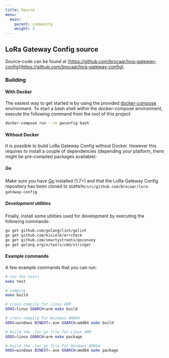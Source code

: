 ```yaml
---
title: Source
menu:
  main:
    parent: community
    weight: 3
---
```


## LoRa Gateway Config source

Source-code can be found at [https://github.com/brocaar/lora-gateway-config](https://github.com/brocaar/lora-gateway-config).

### Building

#### With Docker

The easiest way to get started is by using the provided 
[docker-compose](https://docs.docker.com/compose/) environment. To start a bash
shell within the docker-compose environment, execute the following command from
the root of this project:

```bash
docker-compose run --rm gwconfig bash
```

#### Without Docker

It is possible to build LoRa Gateway Config without Docker. However this requires
to install a couple of dependencies (depending your platform, there might be
pre-compiled packages available):

##### Go

Make sure you have [Go](https://golang.org/) installed (1.7+) and that the LoRa
Gateway Config repository has been cloned to 
`$GOPATH/src/github.com/brocaar/lora-gateway-config`.

##### Development utilities

Finally, install some utilities used for development by executing the
following commands:

```bash
go get github.com/golang/lint/golint
go get github.com/kisielk/errcheck
go get github.com/smartystreets/goconvey
go get golang.org/x/tools/cmd/stringer
```

#### Example commands

A few example commands that you can run:

```bash
# run the tests
make test

# compile
make build

# cross-compile for Linux ARM
GOOS=linux GOARCH=arm make build

# cross-compile for Windows AMD64
GOOS=windows BINEXT=.exe GOARCH=amd64 make build

# build the .tar.gz file for Linux ARM
GOOS=linux GOARCH=arm make package

# build the .tar.gz file for Windows AMD64
GOOS=windows BINEXT=.exe GOARCH=amd64 make package
```

